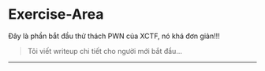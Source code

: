 # Exercise-Area

Đây là phần bắt đầu thử thách PWN của XCTF, nó khá đơn giản!!! 

>Tôi viết writeup chi tiết cho người mới bắt đầu...

---------------------------------------------------------
